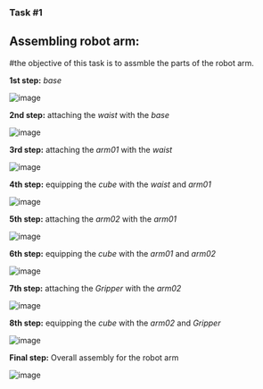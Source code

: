 ### Task #1
## Assembling robot arm: 
#the objective of this task is to assmble the parts of the robot arm.

**1st step:** _base_

![image](https://user-images.githubusercontent.com/85939115/122606360-7eb3c000-d081-11eb-9b1a-4b749468a5cd.png)

**2nd step:** attaching the _waist_ with the _base_

![image](https://user-images.githubusercontent.com/85939115/122606475-a9057d80-d081-11eb-9dbc-316656e1e667.png)

**3rd step:** attaching the _arm01_ with the _waist_

![image](https://user-images.githubusercontent.com/85939115/122606527-bcb0e400-d081-11eb-8be6-c78e8de2864e.png)

**4th step:** equipping the _cube_ with the _waist_ and _arm01_

![image](https://user-images.githubusercontent.com/85939115/122606583-d81bef00-d081-11eb-889a-82243a0c9c41.png)

**5th step:**  attaching the _arm02_ with the _arm01_

![image](https://user-images.githubusercontent.com/85939115/122606604-e66a0b00-d081-11eb-89d9-bbc933e0c9e7.png)

**6th step:** equipping the _cube_ with the _arm01_ and _arm02_

![image](https://user-images.githubusercontent.com/85939115/122606645-f5e95400-d081-11eb-9182-ad3d1c7b3b04.png)

**7th step:**  attaching the _Gripper_ with the _arm02_

![image](https://user-images.githubusercontent.com/85939115/122606696-06013380-d082-11eb-91d9-3b2ebc7cda52.png)

**8th step:** equipping the _cube_ with the _arm02_ and _Gripper_

![image](https://user-images.githubusercontent.com/85939115/122606730-11ecf580-d082-11eb-9e67-d1c6eeaf54d2.png)

**Final step:** Overall assembly for the robot arm

![image](https://user-images.githubusercontent.com/85939115/122607787-c9ced280-d083-11eb-8826-f544e2568368.png)

